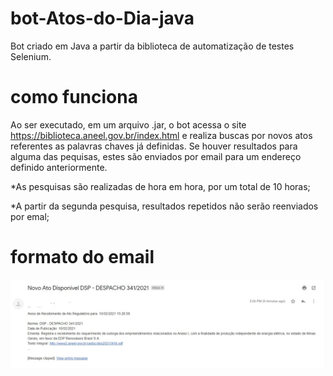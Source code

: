# bot-Atos-do-Dia-java
Bot criado em Java a partir da biblioteca de automatização de testes Selenium.

# como funciona 
Ao ser executado, em um arquivo .jar, o bot acessa o site https://biblioteca.aneel.gov.br/index.html e realiza buscas por novos atos referentes as palavras chaves já definidas.
Se houver resultados para alguma das pequisas, estes são enviados por email para um endereço definido anteriormente.

*As pesquisas são realizadas de hora em hora, por um total de 10 horas;

*A partir da segunda pesquisa, resultados repetidos não serão reenviados por emal;

# formato do email
![alt text](https://github.com/mantisoficial/bot-java/blob/main/projectImages/emailExemplo.jpg?raw=true)
